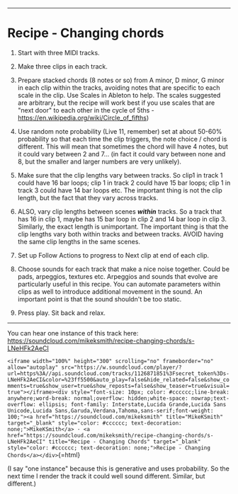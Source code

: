------------------------------------------------------------------------

# Recipe - Changing chords

1.  Start with three MIDI tracks.

2.  Make three clips in each track.

3.  Prepare stacked chords (8 notes or so) from A minor, D minor, G minor in each clip within the tracks, avoiding notes that are specific to each scale in the clip. Use Scales in Ableton to help. The scales suggested are arbitrary, but the recipe will work best if you use scales that are "next door" to each other in the cycle of 5ths - <https://en.wikipedia.org/wiki/Circle_of_fifths>)

4.  Use random note probability (Live 11, remember) set at about 50-60% probability so that each time the clip triggers, the note choice / chord is different. This will mean that sometimes the chord will have 4 notes, but it could vary between 2 and 7... (in fact it could vary between none and 8, but the smaller and larger numbers are very unlikely).

5.  Make sure that the clip lengths vary between tracks. So clip1 in track 1 could have 16 bar loops; clip 1 in track 2 could have 15 bar loops; clip 1 in track 3 could have 14 bar loops etc. The important thing is not the clip length, but the fact that they vary across tracks.

6.  ALSO, vary clip lengths between scenes ***within*** tracks. So a track that has 16 in clip 1, maybe has 15 bar loop in clip 2 and 14 bar loop in clip 3. Similarly, the exact length is unimportant. The important thing is that the clip lengths vary both within tracks and between tracks. AVOID having the same clip lengths in the same scenes.

7.  Set up Follow Actions to progress to Next clip at end of each clip.

8.  Choose sounds for each track that make a nice noise together. Could be pads, arpeggios, textures etc. Arpeggios and sounds that evolve are particularly useful in this recipe. You can automate parameters within clips as well to introduce additional movement in the sound. An important point is that the sound shouldn't be too static.

9.  Press play. Sit back and relax.

------------------------------------------------------------------------

You can hear one instance of this track here: <https://soundcloud.com/mikeksmith/recipe-changing-chords/s-LNeHFk2AeCI>

`<iframe width="100%" height="300" scrolling="no" frameborder="no" allow="autoplay" src="https://w.soundcloud.com/player/?url=https%3A//api.soundcloud.com/tracks/1126871851%3Fsecret_token%3Ds-LNeHFk2AeCI&color=%23ff5500&auto_play=false&hide_related=false&show_comments=true&show_user=true&show_reposts=false&show_teaser=true&visual=true"></iframe><div style="font-size: 10px; color: #cccccc;line-break: anywhere;word-break: normal;overflow: hidden;white-space: nowrap;text-overflow: ellipsis; font-family: Interstate,Lucida Grande,Lucida Sans Unicode,Lucida Sans,Garuda,Verdana,Tahoma,sans-serif;font-weight: 100;"><a href="https://soundcloud.com/mikeksmith" title="MikeKSmith" target="_blank" style="color: #cccccc; text-decoration: none;">MikeKSmith</a> · <a href="https://soundcloud.com/mikeksmith/recipe-changing-chords/s-LNeHFk2AeCI" title="Recipe - Changing Chords" target="_blank" style="color: #cccccc; text-decoration: none;">Recipe - Changing Chords</a></div>`{=html}

(I say "one instance" because this is generative and uses probability. So the next time I render the track it could well sound different. Similar, but different.)
